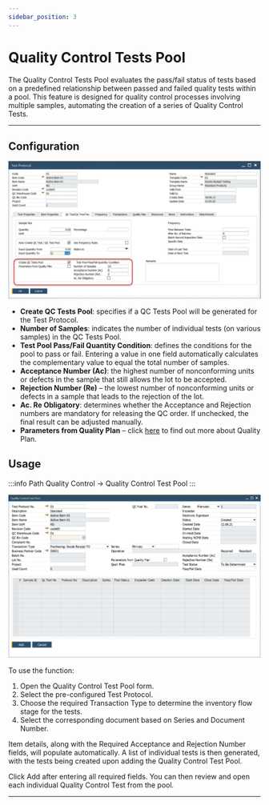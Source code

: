 ```yaml
---
sidebar_position: 3
---
```


# Quality Control Tests Pool

The Quality Control Tests Pool evaluates the pass/fail status of tests based on a predefined relationship between passed and failed quality tests within a pool. This feature is designed for quality control processes involving multiple samples, automating the creation of a series of Quality Control Tests.

---

## Configuration

![Test Protocol Test Pools](./media/quality-control-tests-pool/test-protocol-test-pools.webp)

- **Create QC Tests Pool**: specifies if a QC Tests Pool will be generated for the Test Protocol.
- **Number of Samples**: indicates the number of individual tests (on various samples) in the QC Tests Pool.
- **Test Pool Pass/Fail Quantity Condition**: defines the conditions for the pool to pass or fail. Entering a value in one field automatically calculates the complementary value to equal the total number of samples.
- **Acceptance Number (Ac)**: the highest number of nonconforming units or defects in the sample that still allows the lot to be accepted.
- **Rejection Number (Re)** – the lowest number of nonconforming units or defects in a sample that leads to the rejection of the lot.
- **Ac. Re Obligatory**: determines whether the Acceptance and Rejection numbers are mandatory for releasing the QC order. If unchecked, the final result can be adjusted manually.
- **Parameters from Quality Plan** – click [here](quality-plan.md) to find out more about Quality Plan.

## Usage

:::info Path
    Quality Control → Quality Control Test Pool
:::

![Quality Control Test Pool](./media/quality-control-tests-pool/quality-control-test-pool.webp)

To use the function:

1. Open the Quality Control Test Pool form.
2. Select the pre-configured Test Protocol.
3. Choose the required Transaction Type to determine the inventory flow stage for the tests.
4. Select the corresponding document based on Series and Document Number.

Item details, along with the Required Acceptance and Rejection Number fields, will populate automatically. A list of individual tests is then generated, with the tests being created upon adding the Quality Control Test Pool.

Click Add after entering all required fields. You can then review and open each individual Quality Control Test from the pool.

---
